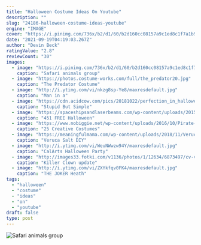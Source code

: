 ```yaml
---
title: "Halloween Costume Ideas On Youtube"
description: ""
slug: "24186-halloween-costume-ideas-youtube"
engine: "IMAGE"
cover: "https://i.pinimg.com/736x/b2/d1/60/b2d160cc08157a9c1ed8c1f7a1b91e0b--group-halloween-costumes-safari-animals.jpg"
date: "2021-09-19T04:19:03.267Z"
author: "Devin Beck"
ratingValue: "2.8"
reviewCount: "30"
images:
  - image: "https://i.pinimg.com/736x/b2/d1/60/b2d160cc08157a9c1ed8c1f7a1b91e0b--group-halloween-costumes-safari-animals.jpg"
    caption: "Safari animals group"
  - image: "https://photos.costume-works.com/full/the_predator20.jpg"
    caption: "The Predator Costume"
  - image: "http://i.ytimg.com/vi/nkzg8sp-Ye8/maxresdefault.jpg"
    caption: "Man in a"
  - image: "https://cdn.acidcow.com/pics/20181022/perfection_in_halloween_costumes_02.jpg"
    caption: "Stupid But Simple"
  - image: "https://spaceshipsandlaserbeams.com/wp-content/uploads/2015/09/free-halloween-printables.jpg"
    caption: "451 FREE Halloween"
  - image: "https://www.nobiggie.net/wp-content/uploads/2016/10/Pirate-Dog.jpg"
    caption: "25 Creative Costumes"
  - image: "https://meaningfulmama.com/wp-content/uploads/2018/11/Veruca-Salt-DIY-Costume.png"
    caption: "Veruca Salt DIY"
  - image: "http://i.ytimg.com/vi/WeuNWwzw94Y/maxresdefault.jpg"
    caption: "CalArts Halloween Party"
  - image: "http://images33.fotki.com/v1136/photos/1/12634/6873497/cv-vi.jpg"
    caption: "Killer Clown update"
  - image: "http://i.ytimg.com/vi/ZXYkfqv0FK4/maxresdefault.jpg"
    caption: "THE JOKER Heath"
tags:
  - "halloween"
  - "costume"
  - "ideas"
  - "on"
  - "youtube"
draft: false
type: post
---
```



![Safari animals group](https://i.pinimg.com/736x/b2/d1/60/b2d160cc08157a9c1ed8c1f7a1b91e0b--group-halloween-costumes-safari-animals.jpg "Safari animals group")


<!--inArticleAds-->

<!--galleryOne-->


<!--inArticleAds-->

<!--galleryTwo-->


<!--galleryThree-->


